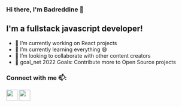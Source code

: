 ### Hi there, I'm Badreddine 👋

## I'm a fullstack javascript developer!

- 🔭 I’m currently working on React projects 
- 🌱 I’m currently learning everything 😄
- 👯 I’m looking to collaborate with other content creators
- 🥅 goal_net 2022 Goals: Contribute more to Open Source projects

### Connect with me 📫:



[<img width="30" height="30" src="https://www.pnglib.com/wp-content/uploads/2021/02/instagram-logo-png_6023f9ae0feb9-680x680.png"/>](https://www.instagram.com/badreddine_elmasbahi/)
[<img src="https://icons.iconarchive.com/icons/martz90/circle/256/linkedin-icon.png" width="30" height="30"/>](https://www.linkedin.com/in/badreddine-elmasbahi-84305b1b9)

